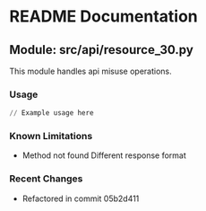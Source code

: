 # README Documentation

## Module: src/api/resource_30.py

This module handles api misuse operations.

### Usage

```python
// Example usage here
```

### Known Limitations

- Method not found Different response format

### Recent Changes

- Refactored in commit 05b2d411
